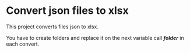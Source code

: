 # Convert json files to xlsx

This project converts files json to xlsx.

You have to create folders and replace it on the next variable call ***folder*** in each convert.
